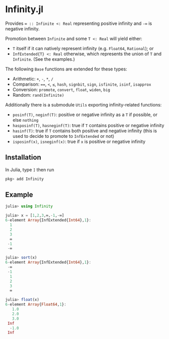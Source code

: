 # Infinity.jl

Provides `∞ :: Infinite <: Real` representing positive infinity and `-∞` is negative infinity.

Promotion between `Infinite` and some `T <: Real` will yield either:
* `T` itself if it can natively represent infinity (e.g. `Float64`, `Rational`); or
* `InfExtended{T} <: Real` otherwise, which represents the union of `T` and `Infinite`. (See the examples.)

The following `Base` functions are extended for these types:
* Arithmetic: `+`, `-`, `*`, `/`
* Comparison: `==`, `<`, `≤`, `hash`, `signbit`, `sign`, `isfinite`, `isinf`, `isapprox`
* Conversion: `promote`, `convert`, `float`, `widen`, `big`
* Random: `rand(Infinite)`

Additionally there is a submodule `Utils` exporting infinity-related functions:
* `posinf(T)`, `neginf(T)`: positive or negative infinity as a `T` if possible, or else `nothing`
* `hasposinf(T)`, `hasneginf(T)`: true if `T` contains positive or negative infinity
* `hasinf(T)`: true if `T` contains both positive and negative infinity (this is used to decide to promote to `InfExtended` or not)
* `isposinf(x)`, `isneginf(x)`: true if `x` is positive or negative infinity

## Installation

In Julia, type `]` then run

```julia
pkg> add Infinity
```

## Example

```julia
julia> using Infinity

julia> x = [1,2,3,∞,-1,-∞]
6-element Array{InfExtended{Int64},1}:
  1
  2
  3
  ∞
 -1
 -∞

julia> sort(x)
6-element Array{InfExtended{Int64},1}:
 -∞
 -1
  1
  2
  3
  ∞

julia> float(x)
6-element Array{Float64,1}:
   1.0
   2.0
   3.0
 Inf
  -1.0
 Inf
```